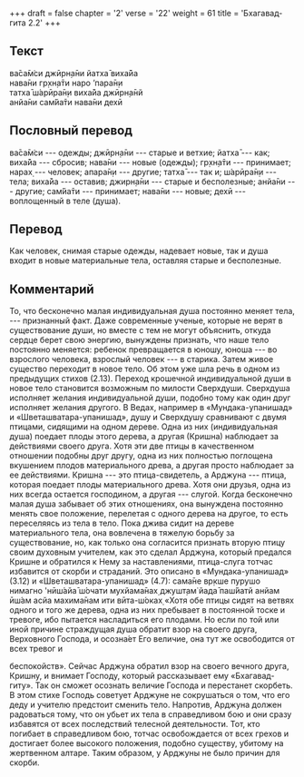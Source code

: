 +++
draft = false
chapter = '2'
verse = '22'
weight = 61
title = 'Бхагавад-гита 2.2'
+++
## Текст

ва̄са̄м̇си джӣрн̣а̄ни йатха̄ виха̄йа  
нава̄ни гр̣хн̣а̄ти наро ’пара̄н̣и  
татха̄ ш́арӣра̄н̣и виха̄йа джӣрн̣а̄нй  
анйа̄ни сам̇йа̄ти нава̄ни дехӣ

## Пословный перевод

ва̄са̄м̇си --- одежды; джӣрн̣а̄ни --- старые и ветхие; йатха̄ --- как; виха̄йа
--- сбросив; нава̄ни --- новые (одежды); гр̣хн̣а̄ти --- принимает; нарах̣ ---
человек; апара̄н̣и --- другие; татха̄ --- так и; ш́арӣра̄н̣и --- тела; виха̄йа
--- оставив; джирн̣а̄ни --- старые и бесполезные; анйа̄ни --- другие;
сам̇йа̄ти --- принимает; нава̄ни --- новые; дехӣ --- воплощенный в теле
(душа).

## Перевод

Как человек, снимая старые одежды, надевает новые, так и душа входит в
новые материальные тела, оставляя старые и бесполезные.

## Комментарий

То, что бесконечно малая индивидуальная душа постоянно меняет тела, ---
признанный факт. Даже современные ученые, которые не верят в
существование души, но вместе с тем не могут объяснить, откуда сердце
берет свою энергию, вынуждены признать, что наше тело постоянно
меняется: ребенок превращается в юношу, юноша --- во взрослого человека,
взрослый человек --- в старика. Затем живое существо переходит в новое
тело. Об этом уже шла речь в одном из предыдущих стихов (2.13). Переход
крошечной индивидуальной души в новое тело становится возможным по
милости Сверхдуши. Сверхдуша исполняет желания индивидуальной души,
подобно тому как один друг исполняет желания другого. В Ведах, например
в «Мундака-упанишад» и «Шветашватара-упанишад», душу и Сверхдушу
сравнивают с двумя птицами, сидящими на одном дереве. Одна из них
(индивидуальная душа) поедает плоды этого дерева, а другая (Кришна)
наблюдает за действиями своего друга. Хотя эти две птицы в качественном
отношении подобны друг другу, одна из них полностью поглощена вкушением
плодов материального древа, а другая просто наблюдает за ее действиями.
Кришна --- это птица-свидетель, а Арджуна --- птица, которая поедает
плоды материального древа. Хотя они друзья, одна из них всегда остается
господином, а другая --- слугой. Когда бесконечно малая душа забывает об
этих отношениях, она вынуждена постоянно менять свое положение,
перелетая с одного дерева на другое, то есть переселяясь из тела в тело.
Пока джива сидит на дереве материального тела, она вовлечена в тяжелую
борьбу за существование, но, как только она согласится признать вторую
птицу своим духовным учителем, как это сделал Арджуна, который предался
Кришне и обратился к Нему за наставлениями, птица-слуга тотчас избавится
от скорби и страданий. Это описано в «Мундака-упанишад» (3.12) и
«Шветашватара-упанишад» (4.7): сама̄не вр̣кше пурушо нимагно 'нӣш́айа̄
ш́очати мухйама̄нах̣ джушт̣ам̇ йада̄ паш́йатй анйам ӣш́ам асйа махима̄нам ити
вӣта-ш́оках̣ «Хотя обе птицы сидят на ветвях одного и того же дерева, одна
из них пребывает в постоянной тоске и тревоге, ибо пытается насладиться
его плодами. Но если по той или иной причине страждущая душа обратит
взор на своего друга, Верховного Господа, и осозна́ет Его величие, она
тут же освободится от всех тревог и

беспокойств». Сейчас Арджуна обратил взор на своего вечного друга,
Кришну, и внимает Господу, который рассказывает ему «Бхагавад-гиту». Так
он сможет осознать величие Господа и перестанет скорбеть. В этом стихе
Господь советует Арджуне не сокрушаться о том, что его деду и учителю
предстоит сменить тело. Напротив, Арджуна должен радоваться тому, что он
убьет их тела в справедливом бою и они сразу избавятся от всех
последствий телесной деятельности. Тот, кто погибает в справедливом бою,
тотчас освобождается от всех грехов и достигает более высокого
положения, подобно существу, убитому на жертвенном алтаре. Таким
образом, у Арджуны не было причин для скорби.
